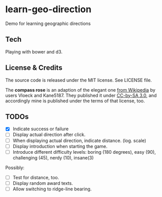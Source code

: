 learn-geo-direction
===================

Demo for learning geographic directions

Tech
----

Playing with bower and d3.

License & Credits
-----------------

The source code is released under the MIT license. See LICENSE file.

The **compass rose** is an adaption of the elegant one [from Wikipedia](http://en.wikipedia.org/wiki/File:Windrose.svg) by users Vloeck and Kane5187. They published it under [CC-by-SA 3.0](http://creativecommons.org/licenses/by-sa/3.0/deed.en), and accordingly mine is published under the terms of that license, too.

TODOs
-----

- [X] Indicate success or failure
- [ ] Display actual direction after click.
- [ ] When displaying actual direction, indicate distance. (log. scale)
- [ ] Display introduction when starting the game.
- [ ] Introduce different difficulty levels: boring (180 degrees), easy (90), challenging (45), nerdy (10), insane(3)

Possibly:
- [ ] Test for distance, too.
- [ ] Display random award texts.
- [ ] Allow switching to ridge-line bearing.
